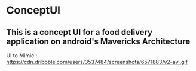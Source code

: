 # ConceptUI
## This is a concept UI for a food delivery application on android's Mavericks Architecture
UI to Mimic : https://cdn.dribbble.com/users/3537484/screenshots/6571883/v2-avi.gif
